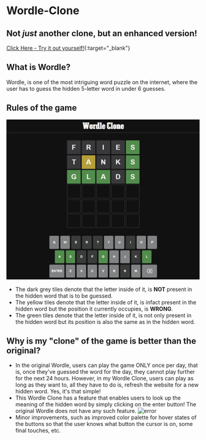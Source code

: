 # Wordle-Clone
## Not _just_ another clone, but an enhanced version!

[Click Here - Try it out yourself!](https://wordle-cl0ne.netlify.app/){:target="_blank"}

## What is Wordle?
Wordle, is one of the most intriguing word puzzle on the internet, where the user has to guess the hidden 5-letter word in under 6 guesses. 

## Rules of the game
![error](https://github.com/ishan-kshirsagar0-7/Wordle-Clone/blob/master/Images/img1.jpeg?raw=true)
- The dark grey tiles denote that the letter inside of it, is **NOT** present in the hidden word that is to be guessed.
- The yellow tiles denote that the letter inside of it, is infact present in the hidden word but the position it currently occupies, is **WRONG**.
- The green tiles denote that the letter inside of it, is not only present in the hidden word but its position is also the same as in the hidden word. 

## Why is my "clone" of the game is better than the original?
- In the original Wordle, users can play the game ONLY once per day, that is, once they've guessed the word for the day, they cannot play further for the next 24 hours. However, in my Wordle Clone, users can play as long as they want to, all they have to do is, refresh the website for a new hidden word. Yes, it's that simple!
- This Wordle Clone has a feature that enables users to look up the meaning of the hidden word by simply clicking on the enter button! The original Wordle does not have any such feature.
![error](https://j.gifs.com/qQmQ7D.gif)
- Minor improvements, such as improved color palette for hover states of the buttons so that the user knows what button the cursor is on, some final touches, etc.
